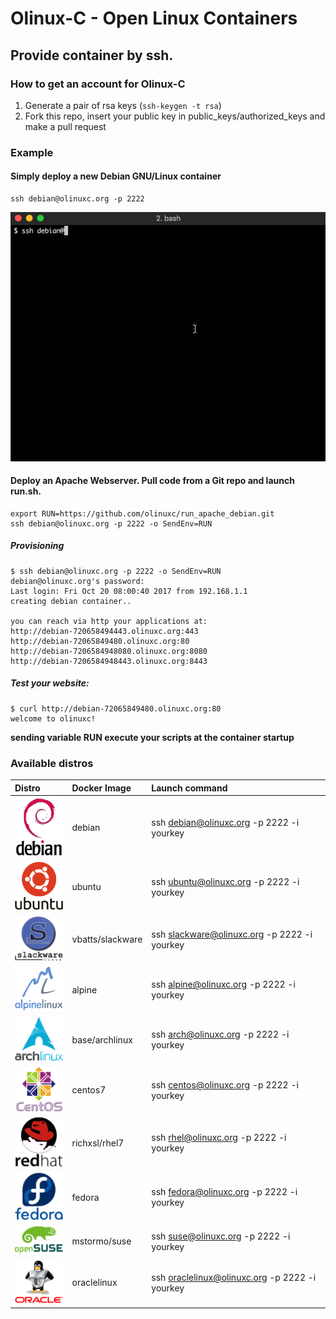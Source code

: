 # Olinux-C - Open Linux Containers
## Provide container by ssh.

### How to get an account for Olinux-C
1. Generate a pair of rsa keys (`ssh-keygen -t rsa`)
2. Fork this repo, insert your public key in public_keys/authorized_keys and make a pull request

### Example
#### Simply deploy a new Debian GNU/Linux container
```
ssh debian@olinuxc.org -p 2222
```
![Alt Text](./gif/debian.gif)

#### Deploy an Apache Webserver. Pull code from a Git repo and launch run.sh.
```
export RUN=https://github.com/olinuxc/run_apache_debian.git
ssh debian@olinuxc.org -p 2222 -o SendEnv=RUN
```

##### Provisioning
```
$ ssh debian@olinuxc.org -p 2222 -o SendEnv=RUN
debian@olinuxc.org's password:
Last login: Fri Oct 20 08:00:40 2017 from 192.168.1.1
creating debian container..

you can reach via http your applications at:
http://debian-720658494443.olinuxc.org:443
http://debian-72065849480.olinuxc.org:80
http://debian-7206584948080.olinuxc.org:8080
http://debian-7206584948443.olinuxc.org:8443
```
##### Test your website:

```
$ curl http://debian-72065849480.olinuxc.org:80
welcome to olinuxc!
```

**sending variable RUN execute your scripts at the container startup**


### Available distros

| Distro                           | Docker Image    | Launch command                              |
|:---------------------------------|:----------------|:--------------------------------------------|
|![alt text](./logos/debian.png)   | debian          | ssh debian@olinuxc.org -p 2222 -i yourkey   |  
|![alt text](./logos/ubuntu2.png)  | ubuntu          | ssh ubuntu@olinuxc.org -p 2222 -i yourkey   |
|![alt text](./logos/slackware.png)| vbatts/slackware| ssh slackware@olinuxc.org -p 2222 -i yourkey|
|![alt text](./logos/alpine.png)   | alpine          | ssh alpine@olinuxc.org -p 2222 -i yourkey   | 
|![alt text](./logos/arch.png)     | base/archlinux  | ssh arch@olinuxc.org -p 2222 -i yourkey     |
|![alt text](./logos/centos.png)   | centos7         | ssh centos@olinuxc.org -p 2222 -i yourkey   |
|![alt text](./logos/redhat.png)   | richxsl/rhel7   | ssh rhel@olinuxc.org -p 2222 -i yourkey     |
|![alt text](./logos/fedora.png)   | fedora          | ssh fedora@olinuxc.org -p 2222 -i yourkey   |
|![alt text](./logos/suse.png)     | mstormo/suse    | ssh suse@olinuxc.org -p 2222 -i yourkey   |
|![alt text](./logos/oracle.png)   | oraclelinux     | ssh oraclelinux@olinuxc.org -p 2222 -i yourkey   |

